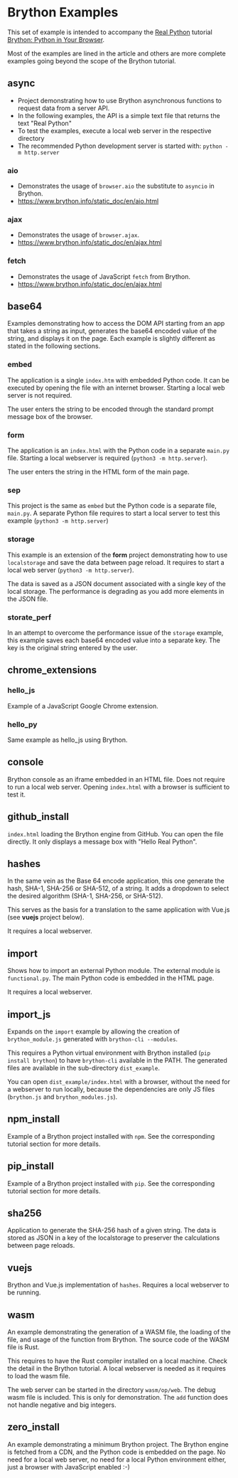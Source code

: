 # Brython Examples

This set of example is intended to accompany the [Real Python](https://realpython.com/) tutorial [Brython: Python in Your Browser](https://realpython.com/brython-python-in-browser).

Most of the examples are lined in the article and others are more complete examples going beyond the scope of the Brython tutorial.

## async

* Project demonstrating how to use Brython asynchronous functions to request data from a server API.
* In the following examples, the API is a simple text file that returns the text "Real Python"
* To test the examples, execute a local web server in the respective directory
* The recommended Python development server is started with: `python -m http.server`

### aio

* Demonstrates the usage of `browser.aio` the substitute to `asyncio` in Brython.
* https://www.brython.info/static_doc/en/aio.html

### ajax

* Demonstrates the usage of `browser.ajax`.
* https://www.brython.info/static_doc/en/ajax.html

### fetch

* Demonstrates the usage of JavaScript `fetch` from Brython.
* https://www.brython.info/static_doc/en/ajax.html

## base64

Examples demonstrating how to access the DOM API starting from an app that takes a string as input, generates the base64 encoded value of the string, and displays it on the page. Each example is slightly different as stated in the following sections.

### embed

The application is a single `index.htm` with embedded Python code. It can be executed by opening the file with an internet browser. Starting a local web server is not required.

The user enters the string to be encoded through the standard prompt message box of the browser.

### form

The application is an `index.html` with the Python code in a separate `main.py` file. Starting a local webserver is required (`python3 -m http.server`).

The user enters the string in the HTML form of the main page.

### sep

This project is the same as `embed` but the Python code is a separate file, `main.py`. A separate Python file requires to start a local server to test this example (`python3 -m http.server`)

### storage

This example is an extension of the **form** project demonstrating how to use `localstorage` and save the data between page reload. It requires to start a local web server (`python3 -m http.server`).

The data is saved as a JSON document associated with a single key of the local storage. The performance is degrading as you add more elements in the JSON file.

### storate_perf

In an attempt to overcome the performance issue of the `storage` example, this example saves each base64 encoded value into a separate key. The key is the original string entered by the user.

## chrome_extensions

### hello_js

Example of a JavaScript Google Chrome extension.

### hello_py

Same example as hello_js using Brython.

## console

Brython console as an iframe embedded in an HTML file. Does not require to run a local web server. Opening `index.html` with a browser is sufficient to test it.

## github_install

`index.html` loading the Brython engine from GitHub. You can open the file directly. It only displays a message box with "Hello Real Python".

## hashes

In the same vein as the Base 64 encode application, this one generate the hash, SHA-1, SHA-256 or SHA-512, of a string. It adds a dropdown to select the desired algorithm (SHA-1, SHA-256, or SHA-512).

This serves as the basis for a translation to the same application with Vue.js (see **vuejs** project below).

It requires a local webserver.

## import

Shows how to import an external Python module. The external module is `functional.py`. The main Python code is embedded in the HTML page.

It requires a local webserver.

## import_js

Expands on the `import` example by allowing the creation of `brython_module.js` generated with `brython-cli --modules`.

This requires a Python virtual environment with Brython installed (`pip install brython`) to have `brython-cli` available in the PATH. The generated files are available in the sub-directory `dist_example`.

You can open `dist_example/index.html` with a browser, without the need for a webserver to run locally, because the dependencies are only JS files (`brython.js` and `brython_modules.js`).

## npm_install

Example of a Brython project installed with `npm`. See the corresponding tutorial section for more details.

## pip_install

Example of a Brython project installed with `pip`. See the corresponding tutorial section for more details.

## sha256

Application to generate the SHA-256 hash of a given string. The data is stored as JSON in a key of the localstorage to preserver the calculations between page reloads.

## vuejs

Brython and Vue.js implementation of `hashes`. Requires a local webserver to be running.

## wasm

An example demonstrating the generation of a WASM file, the loading of the file, and usage of the function from Brython. The source code of the WASM file is Rust.

This requires to have the Rust compiler installed on a local machine. Check the detail in the Brython tutorial. A local webserver is needed as it requires to load the wasm file.

The web server can be started in the directory `wasm/op/web`. The debug wasm file is included. This is only for demonstration. The `add` function does not handle negative and big integers.

## zero_install

An example demonstrating a minimum Brython project. The Brython engine is fetched from a CDN, and the Python code is embedded on the page. No need for a local web server, no need for a local Python environment either, just a browser with JavaScript enabled :-)
